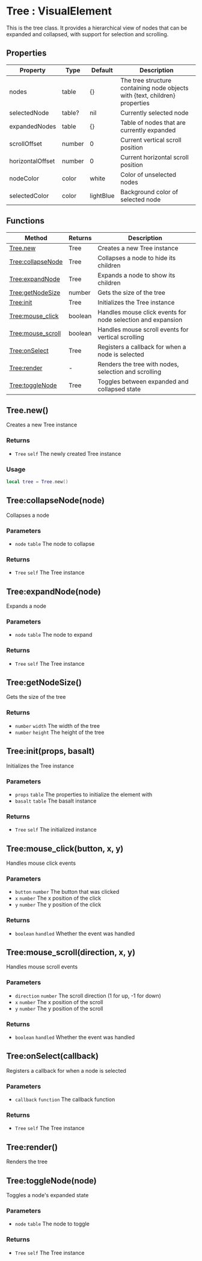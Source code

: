 # Tree : VisualElement
This is the tree class. It provides a hierarchical view of nodes that can be expanded and collapsed,
with support for selection and scrolling.

## Properties

|Property|Type|Default|Description|
|---|---|---|---|
|nodes|table|{}|The tree structure containing node objects with {text, children} properties
|selectedNode|table?|nil|Currently selected node
|expandedNodes|table|{}|Table of nodes that are currently expanded
|scrollOffset|number|0|Current vertical scroll position
|horizontalOffset|number|0|Current horizontal scroll position
|nodeColor|color|white|Color of unselected nodes
|selectedColor|color|lightBlue|Background color of selected node

## Functions

|Method|Returns|Description|
|---|---|---|
|[Tree.new](#Tree.new)|Tree|Creates a new Tree instance
|[Tree:collapseNode](#Tree:collapseNode)|Tree|Collapses a node to hide its children
|[Tree:expandNode](#Tree:expandNode)|Tree|Expands a node to show its children
|[Tree:getNodeSize](#Tree:getNodeSize)|number|Gets the size of the tree
|[Tree:init](#Tree:init)|Tree|Initializes the Tree instance
|[Tree:mouse_click](#Tree:mouse_click)|boolean|Handles mouse click events for node selection and expansion
|[Tree:mouse_scroll](#Tree:mouse_scroll)|boolean|Handles mouse scroll events for vertical scrolling
|[Tree:onSelect](#Tree:onSelect)|Tree|Registers a callback for when a node is selected
|[Tree:render](#Tree:render)|-|Renders the tree with nodes, selection and scrolling
|[Tree:toggleNode](#Tree:toggleNode)|Tree|Toggles between expanded and collapsed state

## Tree.new()
Creates a new Tree instance

### Returns
* `Tree` `self` The newly created Tree instance

### Usage
 ```lua
local tree = Tree.new()
```

## Tree:collapseNode(node)
Collapses a node

### Parameters
* `node` `table` The node to collapse

### Returns
* `Tree` `self` The Tree instance

## Tree:expandNode(node)
Expands a node

### Parameters
* `node` `table` The node to expand

### Returns
* `Tree` `self` The Tree instance

## Tree:getNodeSize()
Gets the size of the tree

### Returns
* `number` `width` The width of the tree
* `number` `height` The height of the tree

## Tree:init(props, basalt)
Initializes the Tree instance

### Parameters
* `props` `table` The properties to initialize the element with
* `basalt` `table` The basalt instance

### Returns
* `Tree` `self` The initialized instance

## Tree:mouse_click(button, x, y)
Handles mouse click events

### Parameters
* `button` `number` The button that was clicked
* `x` `number` The x position of the click
* `y` `number` The y position of the click

### Returns
* `boolean` `handled` Whether the event was handled

## Tree:mouse_scroll(direction, x, y)
Handles mouse scroll events

### Parameters
* `direction` `number` The scroll direction (1 for up, -1 for down)
* `x` `number` The x position of the scroll
* `y` `number` The y position of the scroll

### Returns
* `boolean` `handled` Whether the event was handled

## Tree:onSelect(callback)
Registers a callback for when a node is selected

### Parameters
* `callback` `function` The callback function

### Returns
* `Tree` `self` The Tree instance

## Tree:render()
Renders the tree

## Tree:toggleNode(node)
Toggles a node's expanded state

### Parameters
* `node` `table` The node to toggle

### Returns
* `Tree` `self` The Tree instance


